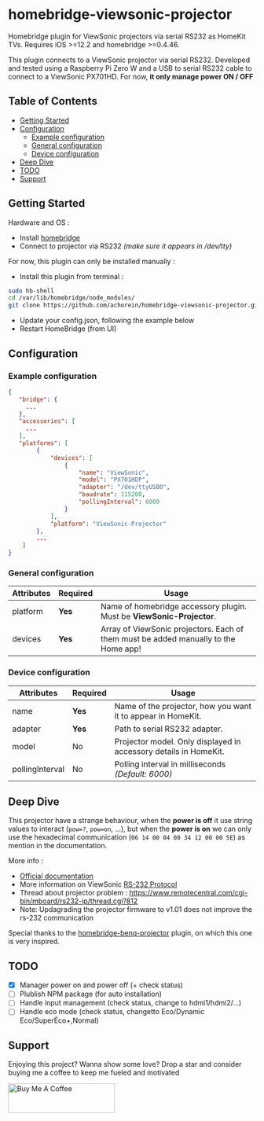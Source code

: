 # homebridge-viewsonic-projector

Homebridge plugin for ViewSonic projectors via serial RS232 as HomeKit TVs. Requires iOS >=12.2 and homebridge >=0.4.46.

This plugin connects to a ViewSonic projector via serial RS232. Developed and tested using a Raspberry Pi Zero W and a USB to serial RS232 cable to connect to a ViewSonic PX701HD. For now, **it only manage power ON / OFF**

## Table of Contents

- [Getting Started](#getting-started)
- [Configuration](#configuration)
  - [Example configuration](#example-configuration)
  - [General configuration](#general-configuration)
  - [Device configuration](#device-configuration)
- [Deep Dive](#deep-dive)
- [TODO](#todo)
- [Support](#support)

## Getting Started

Hardware and OS :

- Install [homebridge](https://github.com/nfarina/homebridge)
- Connect to projector via RS232 _(make sure it appears in /dev/tty)_

For now, this plugin can only be installed manually :

- Install this plugin from terminal :

```sh
sudo hb-shell
cd /var/lib/homebridge/node_modules/
git clone https://github.com/achorein/homebridge-viewsonic-projector.git
```

- Update your config.json, following the example below
- Restart HomeBridge (from UI)

## Configuration

### Example configuration

```json
{
   "bridge": {
     ...
   },
   "accessories": [
     ...
   ],
   "platforms": [
        {
            "devices": [
                {
                    "name": "ViewSonic",
                    "model": "PX701HDP",
                    "adapter": "/dev/ttyUSB0",
                    "baudrate": 115200,
                    "pollingInterval": 6000
                }
            ],
            "platform": "ViewSonic-Projector"
        },
        ...
    ]
}
```

### General configuration

| **Attributes** | **Required** | **Usage**                                                                           |
| -------------- | ------------ | ----------------------------------------------------------------------------------- |
| platform       | **Yes**      | Name of homebridge accessory plugin. Must be **ViewSonic-Projector**.               |
| devices        | **Yes**      | Array of ViewSonic projectors. Each of them must be added manually to the Home app! |

### Device configuration

| **Attributes**  | **Required** | **Usage**                                                        |
| --------------- | ------------ | ---------------------------------------------------------------- |
| name            | **Yes**      | Name of the projector, how you want it to appear in HomeKit.     |
| adapter         | **Yes**      | Path to serial RS232 adapter.                                    |
| model           | No           | Projector model. Only displayed in accessory details in HomeKit. |
| pollingInterval | No           | Polling interval in milliseconds _(Default: 6000)_               |

## Deep Dive

This projector have a strange behaviour, when the **power is off** it use string values to interact (`pow=?`, `pow=on`, ...), but when the **power is on** we can only use the hexadecimal communication (`06 14 00 04 00 34 12 00 00 5E`) as mention in the documentation.

More info :

- [Official documentation](https://www.viewsonicglobal.com/public/products_download/user_guide/Projector/PX701HDP/PX701HDP_UG_FRN.pdf?pass)
- More information on ViewSonic [RS-232 Protocol](https://www.viewsonicglobal.com/public/products_download/user_guide/Projector/PX701-4K_PX728-4K_PX748-4K/PX701-4k_PX748-4K_PX728-4K_%20RS232_table.pdf?pass)
- Thread about projector problem : https://www.remotecentral.com/cgi-bin/mboard/rs232-ip/thread.cgi?812
- Note: Updagrading the projector firmware to v1.01 does not improve the rs-232 communication

Special thanks to the [homebridge-benq-projector](https://github.com/solowalker27/homebridge-benq-projector) plugin, on which this one is very inspired.

## TODO

- [x] Manager power on and power off (+ check status)
- [ ] Plublish NPM package (for auto installation)
- [ ] Handle input management (check status, change to hdmi1/hdmi2/...)
- [ ] Handle eco mode (check status, changetto Eco/Dynamic Eco/SuperÉco+,Normal)

## Support

Enjoying this project? Wanna show some love? Drop a star and consider buying me a coffee to keep me fueled and motivated

<a href="https://www.buymeacoffee.com/achorein" target="_blank"><img src="https://cdn.buymeacoffee.com/buttons/v2/default-yellow.png" alt="Buy Me A Coffee" style="height: 60px !important;width: 217px !important;" ></a>
